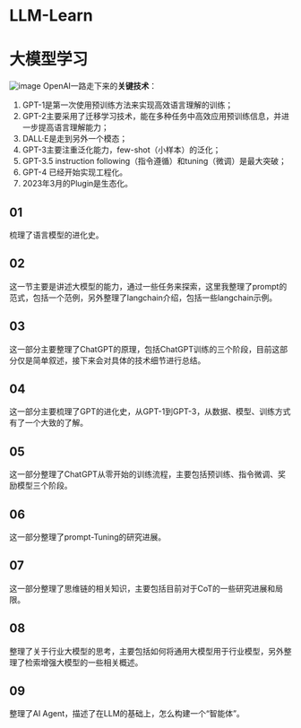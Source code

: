 # LLM-Learn
# 大模型学习
![image](https://github.com/jinbo0906/LLM-Learn/assets/85282296/aea764e0-8818-43bc-a7f1-fa984d92e1ee)
OpenAI一路走下来的**关键技术**：
1. GPT-1是第一次使用预训练方法来实现高效语言理解的训练；
2. GPT-2主要采用了迁移学习技术，能在多种任务中高效应用预训练信息，并进一步提高语言理解能力；
3. DALL·E是走到另外一个模态；
4. GPT-3主要注重泛化能力，few-shot（小样本）的泛化；
5. GPT-3.5 instruction following（指令遵循）和tuning（微调）是最大突破；
6. GPT-4 已经开始实现工程化。
7. 2023年3月的Plugin是生态化。

## 01
梳理了语言模型的进化史。
## 02
这一节主要是讲述大模型的能力，通过一些任务来探索，这里我整理了prompt的范式，包括一个范例，另外整理了langchain介绍，包括一些langchain示例。
## 03
这一部分主要整理了ChatGPT的原理，包括ChatGPT训练的三个阶段，目前这部分仅是简单叙述，接下来会对具体的技术细节进行总结。
## 04
这一部分主要梳理了GPT的进化史，从GPT-1到GPT-3，从数据、模型、训练方式有了一个大致的了解。
## 05
这一部分整理了ChatGPT从零开始的训练流程，主要包括预训练、指令微调、奖励模型三个阶段。
## 06
这一部分整理了prompt-Tuning的研究进展。
## 07
这一部分整理了思维链的相关知识，主要包括目前对于CoT的一些研究进展和局限。
## 08
整理了关于行业大模型的思考，主要包括如何将通用大模型用于行业模型，另外整理了检索增强大模型的一些相关概述。
## 09
整理了AI Agent，描述了在LLM的基础上，怎么构建一个“智能体”。
